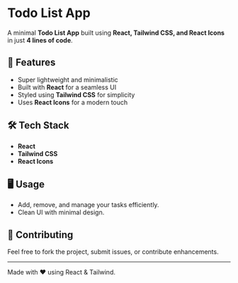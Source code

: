 # Todo List App

A minimal **Todo List App** built using **React, Tailwind CSS, and React Icons** in just **4 lines of code**.

## 🚀 Features
- Super lightweight and minimalistic
- Built with **React** for a seamless UI
- Styled using **Tailwind CSS** for simplicity
- Uses **React Icons** for a modern touch

## 🛠 Tech Stack
- **React**
- **Tailwind CSS**
- **React Icons**

## 🖥️ Usage
- Add, remove, and manage your tasks efficiently.
- Clean UI with minimal design.


## 🌟 Contributing
Feel free to fork the project, submit issues, or contribute enhancements.

---
Made with ❤️ using React & Tailwind.


